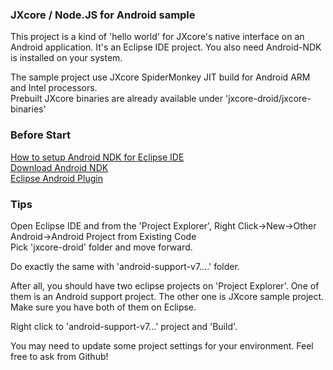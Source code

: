 ### JXcore / Node.JS for Android sample

This project is a kind of 'hello world' for JXcore's native interface on an Android application. 
It's an Eclipse IDE project. You also need Android-NDK is installed on your system.

The sample project use JXcore SpiderMonkey JIT build for Android ARM and Intel processors.  
Prebuilt JXcore binaries are already available under 'jxcore-droid/jxcore-binaries'

### Before Start
[How to setup Android NDK for Eclipse IDE](http://tools.android.com/recent/usingthendkplugin)  
[Download Android NDK](https://developer.android.com/tools/sdk/ndk/index.html)  
[Eclipse Android Plugin](http://developer.android.com/tools/sdk/eclipse-adt.html)

### Tips
Open Eclipse IDE and from the 'Project Explorer', Right Click->New->Other  
Android->Android Project from Existing Code  
Pick 'jxcore-droid' folder and move forward.

Do exactly the same with 'android-support-v7....' folder.

After all, you should have two eclipse projects on 'Project Explorer'. 
One of them is an Android support project. The other one is JXcore sample
project. Make sure you have both of them on Eclipse. 

Right click to 'android-support-v7...' project and 'Build'. 

You may need to update some project settings for your environment. Feel free to ask from Github!